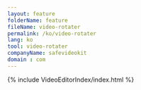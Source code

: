 ```yaml
---
layout: feature
folderName: feature
fileName: video-rotater
permalink: /ko/video-rotater
lang: ko
tool: video-rotater
companyName: safevideokit
domain : com
---
```


{% include VideoEditorIndex/index.html %}

   